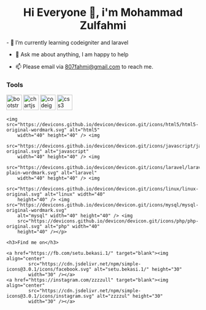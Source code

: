<h1 align="center">Hi Everyone 👋, i'm Mohammad Zulfahmi</h1>
- 🌱 I’m currently learning codeigniter and laravel

- 💬 Ask me about anything, I am happy to help

- 📫 Please email via 807fahmi@gmail.com to reach me.
<h3>Tools</h3>
<p align="left"><img src="https://devicons.github.io/devicon/devicon.git/icons/bootstrap/bootstrap-plain.svg"
        alt="bootstrap" width="40" height="40" /> <img src="https://www.chartjs.org/media/logo-title.svg" alt="chartjs"
        width="40" height="40" /> <img src="https://cdn.worldvectorlogo.com/logos/codeigniter.svg" alt="codeigniter"
        width="40" height="40" /> <img
        src="https://devicons.github.io/devicon/devicon.git/icons/css3/css3-original-wordmark.svg" alt="css3" width="40"
        height="40" />

    <img src="https://devicons.github.io/devicon/devicon.git/icons/html5/html5-original-wordmark.svg" alt="html5"
        width="40" height="40" /> <img
        src="https://devicons.github.io/devicon/devicon.git/icons/javascript/javascript-original.svg" alt="javascript"
        width="40" height="40" /> <img
        src="https://devicons.github.io/devicon/devicon.git/icons/laravel/laravel-plain-wordmark.svg" alt="laravel"
        width="40" height="40" /> <img
        src="https://devicons.github.io/devicon/devicon.git/icons/linux/linux-original.svg" alt="linux" width="40"
        height="40" /> <img src="https://devicons.github.io/devicon/devicon.git/icons/mysql/mysql-original-wordmark.svg"
        alt="mysql" width="40" height="40" /> <img
        src="https://devicons.github.io/devicon/devicon.git/icons/php/php-original.svg" alt="php" width="40"
        height="40" /></p>
<p align="center">

    <h3>Find me on</h3>

    <a href="https://fb.com/setu.bekasi.1/" target="blank"><img align="center"
            src="https://cdn.jsdelivr.net/npm/simple-icons@3.0.1/icons/facebook.svg" alt="setu.bekasi.1/" height="30"
            width="30" /></a>
    <a href="https://instagram.com/zzzzull" target="blank"><img align="center"
            src="https://cdn.jsdelivr.net/npm/simple-icons@3.0.1/icons/instagram.svg" alt="zzzzul" height="30"
            width="30" /></a>
</p>
